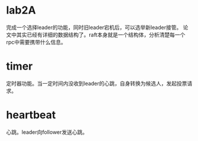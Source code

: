 # lab2A
完成一个选择leader的功能，同时旧leader宕机后，可以选举新leader接管。
论文中其实已经有详细的数据结构了。raft本身就是一个结构体，分析清楚每一个rpc中需要携带什么信息。
# timer
定时器功能。当一定时间内没收到leader的心跳，自身转换为候选人，发起投票请求。
# heartbeat
心跳。leader向follower发送心跳。